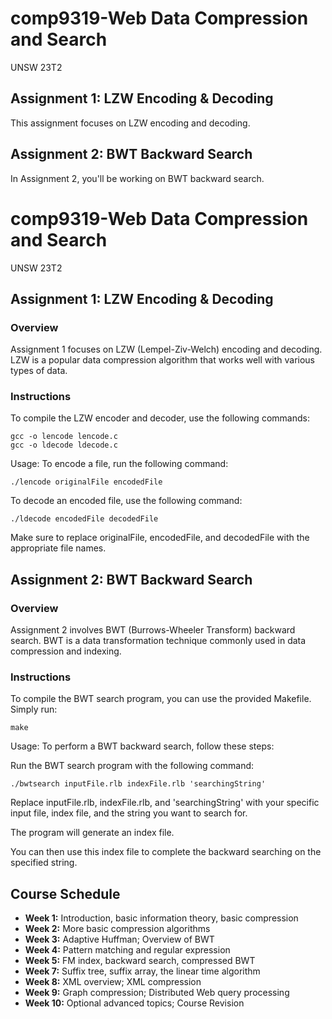 # comp9319-Web Data Compression and Search
UNSW 23T2

## Assignment 1: LZW Encoding & Decoding
This assignment focuses on LZW encoding and decoding.

## Assignment 2: BWT Backward Search
In Assignment 2, you'll be working on BWT backward search.

# comp9319-Web Data Compression and Search
UNSW 23T2

## Assignment 1: LZW Encoding & Decoding

### Overview
Assignment 1 focuses on LZW (Lempel-Ziv-Welch) encoding and decoding. LZW is a popular data compression algorithm that works well with various types of data.

### Instructions
To compile the LZW encoder and decoder, use the following commands:

```shell
gcc -o lencode lencode.c
gcc -o ldecode ldecode.c
```
Usage:
To encode a file, run the following command:
```shell
./lencode originalFile encodedFile
```
To decode an encoded file, use the following command:
```shell
./ldecode encodedFile decodedFile
```
Make sure to replace originalFile, encodedFile, and decodedFile with the appropriate file names.


## Assignment 2: BWT Backward Search

### Overview

Assignment 2 involves BWT (Burrows-Wheeler Transform) backward search. BWT is a data transformation technique commonly used in data compression and indexing.

### Instructions
To compile the BWT search program, you can use the provided Makefile. Simply run:
```
make
```
Usage:
To perform a BWT backward search, follow these steps:

Run the BWT search program with the following command:
```
./bwtsearch inputFile.rlb indexFile.rlb 'searchingString'
```
Replace inputFile.rlb, indexFile.rlb, and 'searchingString' with your specific input file, index file, and the string you want to search for.

The program will generate an index file.

You can then use this index file to complete the backward searching on the specified string.


## Course Schedule
- **Week 1:** Introduction, basic information theory, basic compression
- **Week 2:** More basic compression algorithms
- **Week 3:** Adaptive Huffman; Overview of BWT
- **Week 4:** Pattern matching and regular expression
- **Week 5:** FM index, backward search, compressed BWT
- **Week 7:** Suffix tree, suffix array, the linear time algorithm
- **Week 8:** XML overview; XML compression
- **Week 9:** Graph compression; Distributed Web query processing
- **Week 10:** Optional advanced topics; Course Revision





